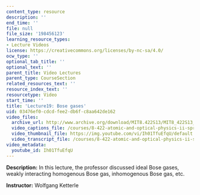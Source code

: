 ```yaml
---
content_type: resource
description: ''
end_time: ''
file: null
file_size: '198456123'
learning_resource_types:
- Lecture Videos
license: https://creativecommons.org/licenses/by-nc-sa/4.0/
ocw_type: ''
optional_tab_title: ''
optional_text: ''
parent_title: Video Lectures
parent_type: CourseSection
related_resources_text: ''
resource_index_text: ''
resourcetype: Video
start_time: ''
title: 'Lecture19: Bose gases'
uid: 03476ef0-cdcd-fee2-db6f-c8aa642de162
video_files:
  archive_url: http://www.archive.org/download/MIT8.422S13/MIT8_422S13_lec19_300k.mp4
  video_captions_file: /courses/8-422-atomic-and-optical-physics-ii-spring-2013/917106594a125fd0a07429002b595dfa_Ih01TfuEfqU.vtt
  video_thumbnail_file: https://img.youtube.com/vi/Ih01TfuEfqU/default.jpg
  video_transcript_file: /courses/8-422-atomic-and-optical-physics-ii-spring-2013/ae0fc06d44e7d4ed29d62990ccc0deae_Ih01TfuEfqU.pdf
video_metadata:
  youtube_id: Ih01TfuEfqU
---
```


**Description:** In this lecture, the professor discussed ideal Bose gases, weakly interacting homogenous Bose gas, inhomogenous Bose gas, etc.

**Instructor:** Wolfgang Ketterle

